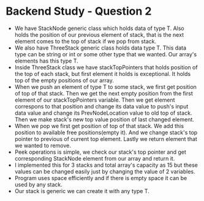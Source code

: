 # Backend Study - Question 2
- We have StackNode generic class which holds data of type T. Also holds the position of our previous element of stack, that is the next element comes to the top of stack if we pop from stack.
- We also have ThreeStack generic class holds data type T. This data type can be string or int or some other type that we wanted. Our array's elements has this type T.
- Inside ThreeStack class we have stackTopPointers that holds position of the top of each stack, but first element it holds is exceptional. It holds top of the empty positions of our array.
- When we push an element of type T to some stack, we first get position of top of that stack. Then we get the next empty position from the first element of our stackTopPointers variable. Then we get element correspons to that position and change its data value to push's input data value and change its PrevNodeLocation value to old top of stack. Then we make stack's new top value position of last changed element.
- When we pop we first get position of top of that stack. We add this position to available free positions(empty it).  And we change stack's top pointer to previous of current top element. Lastly we return element that we wanted to remove.
- Peek operations is simple, we check our stack's top pointer and get corresponding StackNode element from our array and return it.
- I implemented this for 3 stacks and total array's capacity as 15 but these values can be changed easily just by changing the value of 2 variables.
- Program uses space efficiently and if there is empty space it can be used by any stack.
- Our stack is generic we can create it with any type T.
